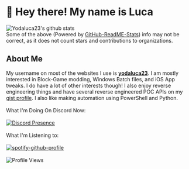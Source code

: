 # 👋 Hey there! My name is Luca<br/>
![Yodaluca23's github stats](https://github-readme-stats-yodaluca23.vercel.app/api?username=yodaluca23&theme=tokyonight&show_icons=true)<br/>
Some of the above (Powered by [GitHub-ReadME-Stats](https://github.com/anuraghazra/github-readme-stats)) info may not be correct, as it does not count stars and contributions to organizations.<br/>

## About Me
My username on most of the websites I use is [**yodaluca23**](https://github.com/yodaluca23). I am mostly interested in Block-Game modding, Windows Batch files, and iOS App tweaks. I do have a lot of other interests though! I also enjoy reverse engineering things and have several reverse engineered POC APIs on my [gist profile](https://gist.github.com/yodaluca23). I also like making automation using PowerShell and Python.<br/>
<br/>
What I'm Doing On Discord Now:<br/><br/>
[![Discord Presence](https://lanyard.cnrad.dev/api/405185762292924417?hideStatus=true&hideDiscrim=true&hideBadges=true&idleMessage=Guess%20Im%20Not%20On%20Discord%20Right%20Now%2E%2E%2E)](https://github.com/cnrad/lanyard-profile-readme)<br/><br/>
What I'm Listening to:<br/><br/>
[![spotify-github-profile](https://spotify-github-profile.kittinanx.com/api/view?uid=y4rhvf57vokccbuxy68paztss&cover_image=true&theme=natemoo-re&show_offline=true&background_color=121212&interchange=true&bar_color=53b14f&bar_color_cover=true)](https://spotify-github-profile.kittinanx.com/api/view?uid=y4rhvf57vokccbuxy68paztss&redirect=true)<br/><br/>
![Profile Views](https://komarev.com/ghpvc/?username=yodaluca23&color=blue&abbreviated=true)
